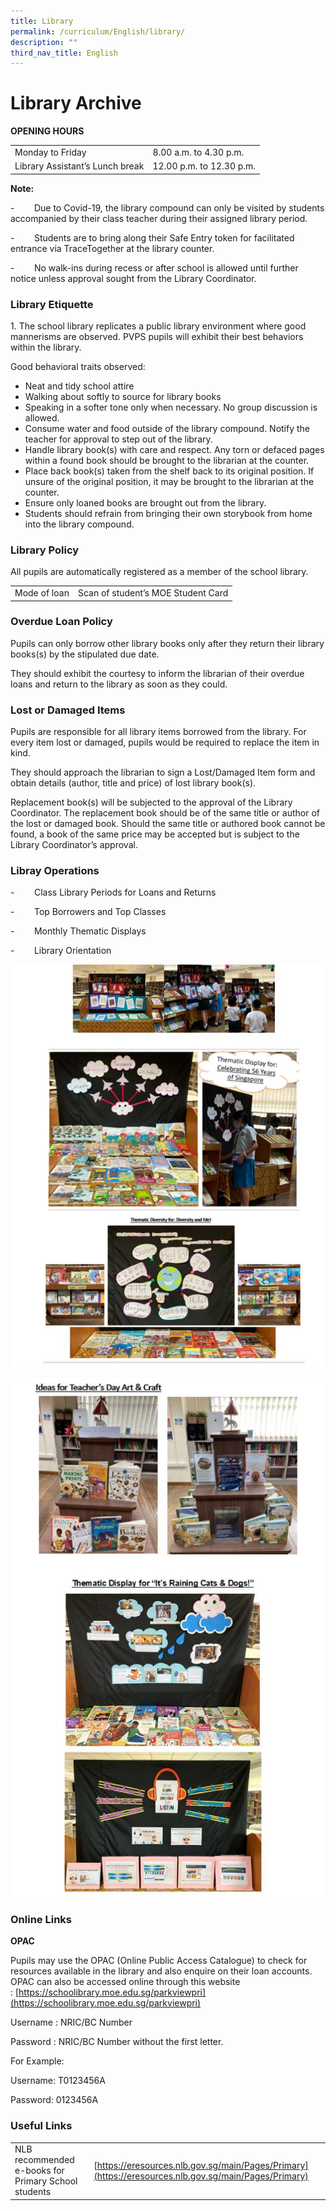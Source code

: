 ```yaml
---
title: Library
permalink: /curriculum/English/library/
description: ""
third_nav_title: English
---
```

# **Library Archive**

**OPENING HOURS**

|  	|  	|
|---	|---	|
| Monday to Friday 	| 8.00 a.m. to 4.30 p.m. 	|
| Library Assistant’s Lunch break 	| 12.00 p.m. to 12.30 p.m. 	|

**Note:**  

\-        Due to Covid-19, the library compound can only be visited by students accompanied by their class teacher during their assigned library period.

\-        Students are to bring along their Safe Entry token for facilitated entrance via TraceTogether at the library counter.

\-        No walk-ins during recess or after school is allowed until further notice unless approval sought from the Library Coordinator. 

### Library Etiquette

1\.  The school library replicates a public library environment where good mannerisms are observed. PVPS pupils will exhibit their best behaviors within the library.
    
Good behavioral traits observed:
    
* Neat and tidy school attire
* Walking about softly to source for library books
* Speaking in a softer tone only when necessary. No group discussion is allowed.
* Consume water and food outside of the library compound. Notify the teacher for approval to step out of the library.
* Handle library book(s) with care and respect. Any torn or defaced pages within a found book should be brought to the librarian at the counter.
* Place back book(s) taken from the shelf back to its original position. If unsure of the original position, it may be brought to the librarian at the counter.
* Ensure only loaned books are brought out from the library.
* Students should refrain from bringing their own storybook from home into the library compound.

### Library Policy

All pupils are automatically registered as a member of the school library.

|  	|  	|
|---	|---	|
| Mode of loan 	| Scan of student’s MOE Student Card 	|


### Overdue Loan Policy

Pupils can only borrow other library books only after they return their library books(s) by the stipulated due date.

They should exhibit the courtesy to inform the librarian of their overdue loans and return to the library as soon as they could.

### Lost or Damaged Items

Pupils are responsible for all library items borrowed from the library. For every item lost or damaged, pupils would be required to replace the item in kind.

They should approach the librarian to sign a Lost/Damaged Item form and obtain details (author, title and price) of lost library book(s).

Replacement book(s) will be subjected to the approval of the Library Coordinator. The replacement book should be of the same title or author of the lost or damaged book. Should the same title or authored book cannot be found, a book of the same price may be accepted but is subject to the Library Coordinator’s approval.

### Libray Operations

\-        Class Library Periods for Loans and Returns

\-        Top Borrowers and Top Classes

\-        Monthly Thematic Displays

\-        Library Orientation


![](/images/library.jpg)

![](/images/library1.jpg)


### Online Links

**OPAC**

Pupils may use the OPAC (Online Public Access Catalogue) to check for resources available in the library and also enquire on their loan accounts. OPAC can also be accessed online through this website : [https://schoolibrary.moe.edu.sg/parkviewpri](https://schoolibrary.moe.edu.sg/parkviewpri)

Username : NRIC/BC Number

Password : NRIC/BC Number without the first letter.

For Example:

Username: T0123456A

Password: 0123456A

### Useful Links

|  	|  	|
|---	|---	|
| NLB recommended e-books for Primary School students 	| [https://eresources.nlb.gov.sg/main/Pages/Primary](https://eresources.nlb.gov.sg/main/Pages/Primary) 	|